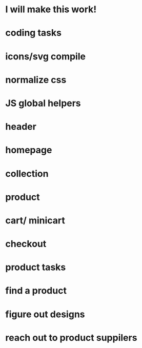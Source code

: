# I will make this work!

# coding tasks
# icons/svg compile
# normalize css
# JS global helpers
# header
# homepage
# collection
# product
# cart/ minicart
# checkout

# product tasks
# find a product
# figure out designs
# reach out to product suppilers




